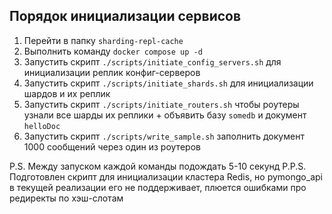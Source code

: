 ## Порядок инициализации сервисов
1. Перейти в папку `sharding-repl-cache`
2. Выполнить команду `docker compose up -d`
3. Запустить скрипт `./scripts/initiate_config_servers.sh` для инициализации реплик конфиг-серверов
4. Запустить скрипт `./scripts/initiate_shards.sh` для инициализации шардов и их реплик
5. Запустить скрипт `./scripts/initiate_routers.sh` чтобы роутеры узнали все шарды их реплики + объявить базу `somedb` и документ `helloDoc`
6. Запустить скрипт `./scripts/write_sample.sh` заполнить документ 1000 сообщений через один из роутеров


P.S. Между запуском каждой команды подождать 5-10 секунд
P.P.S. Подготовлен скрипт для инициализации кластера Redis, но pymongo_api в текущей реализации его не поддерживает,
плюется ошибками про редиректы по хэш-слотам
